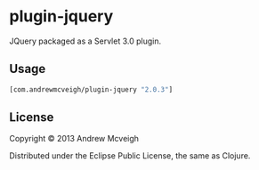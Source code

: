# plugin-jquery

JQuery packaged as a Servlet 3.0 plugin.

## Usage

```clojure
[com.andrewmcveigh/plugin-jquery "2.0.3"]
```

## License

Copyright © 2013 Andrew Mcveigh

Distributed under the Eclipse Public License, the same as Clojure.
